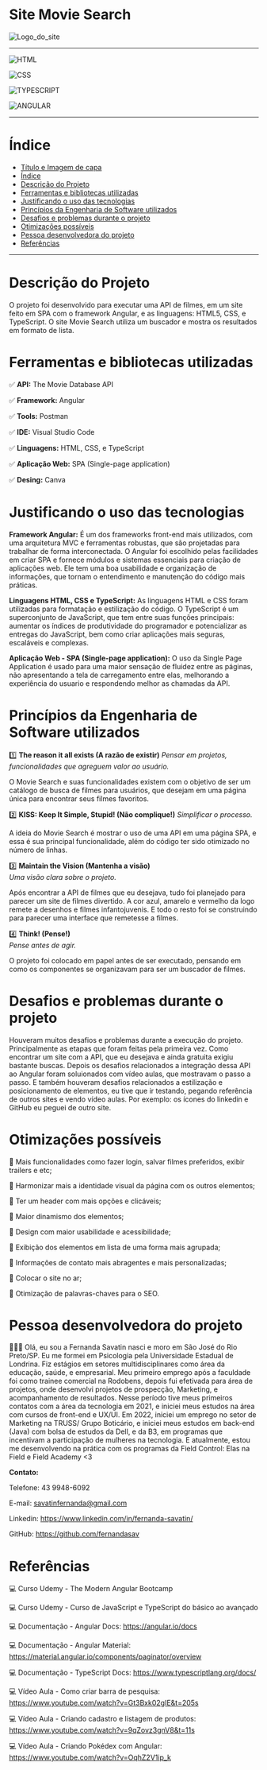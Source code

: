 # Site Movie Search


![Logo_do_site](https://gcdnb.pbrd.co/images/bqvDuFdLSFIG.png?o=1)
_____________________________________________________________________________

![HTML](https://img.shields.io/badge/-HTML5-red)

![CSS](https://img.shields.io/badge/-CSS-blue)

![TYPESCRIPT](https://img.shields.io/badge/-TypeScript-yellow)

![ANGULAR](https://img.shields.io/badge/-Angular-red)
______________________________________________________________________________

# Índice 

* [Título e Imagem de capa](#site-movie-search)
* [Índice](#índice)
* [Descrição do Projeto](#descrição-do-projeto)
* [Ferramentas e bibliotecas utilizadas](#ferramentas-e-bibliotecas-utilizadas)
* [Justificando o uso das tecnologias](#justificando-o-uso-das-tecnologias)
* [Princípios da Engenharia de Software utilizados](#princípios-da-engenharia-de-software-utilizados)
* [Desafios e problemas durante o projeto](#desafios-e-problemas-durante-o-projeto)
* [Otimizações possíveis](#otimizações-possíveis)
* [Pessoa desenvolvedora do projeto](#pessoa-desenvolvedora-do-projeto)
* [Referências](#referências)

______________________________________________________________________________

# Descrição do Projeto

O projeto foi desenvolvido para executar uma API de filmes, em um site feito em SPA com o framework Angular, e as linguagens: HTML5, CSS, e TypeScript. O site Movie Search utiliza um buscador e mostra os resultados em formato de lista.


# Ferramentas e bibliotecas utilizadas


✅ **API:** The Movie Database API

✅ **Framework:** Angular

✅ **Tools:** Postman

✅ **IDE:** Visual Studio Code

✅ **Linguagens:** HTML, CSS, e TypeScript

✅ **Aplicação Web:** SPA (Single-page application)

✅ **Desing:** Canva


# Justificando o uso das tecnologias

**Framework Angular:** É um dos frameworks front-end mais utilizados, com uma arquitetura MVC e ferramentas robustas, que são projetadas para trabalhar de forma interconectada. O Angular foi escolhido pelas facilidades em criar SPA e fornece módulos e sistemas essenciais para criação de aplicações web. Ele tem uma boa usabilidade e organização de informações, que tornam o entendimento e manutenção do código mais práticas. 

**Linguagens HTML, CSS e TypeScript:** As linguagens HTML e CSS foram utilizadas para formatação e estilização do código. O TypeScript é um superconjunto de JavaScript, que tem entre suas funções principais: aumentar os índices de produtividade do programador e potencializar as entregas do JavaScript, bem como criar aplicações mais seguras, escaláveis e complexas.

**Aplicação Web - SPA (Single-page application):** O uso da Single Page Application é usado para uma maior sensação de fluidez entre as páginas, não apresentando a tela de carregamento entre elas, melhorando a experiência do usuario e respondendo melhor as chamadas da API.

# Princípios da Engenharia de Software utilizados

1️⃣ **The reason it all exists (A razão de existir)** 
*Pensar em projetos, funcionalidades que agreguem valor ao usuário.*

 O Movie Search e suas funcionalidades existem com o objetivo de ser um catálogo de busca de filmes para usuários, que desejam em uma página única para encontrar seus filmes favoritos.

2️⃣ **KISS: Keep It Simple, Stupid! (Não complique!)** 
*Simplificar o processo.* 

A ideia do Movie Search é mostrar o uso de uma API em uma página SPA, e essa é sua principal funcionalidade, além do código ter sido otimizado no número de linhas.

3️⃣ **Maintain the Vision (Mantenha a visão)**  
*Uma visão clara sobre o projeto.* 

Após encontrar a API de filmes que eu desejava, tudo foi planejado para parecer um site de filmes divertido. A cor azul, amarelo e vermelho da logo remete a desenhos e filmes infantojuvenis. E todo o resto foi se construindo para parecer uma interface que remetesse a filmes.

4️⃣ **Think! (Pense!)**                  
 *Pense antes de agir.*
 
 O projeto foi colocado em papel antes de ser executado, pensando em como os componentes se organizavam para ser um buscador de filmes.

# Desafios e problemas durante o projeto

Houveram muitos desafios e problemas durante a execução do projeto. Principalmente as etapas que foram feitas pela primeira vez. Como encontrar um site com a API, que eu desejava e ainda gratuita exigiu bastante buscas. Depois os desafios relacionados a integração dessa API ao Angular foram soluionados com vídeo aulas, que mostravam o passo a passo. E também houveram desafios relacionados a estilização e posicionamento de elementos, eu tive que ir testando, pegando referência de outros sites e vendo vídeo aulas. Por exemplo: os ícones do linkedin e GitHub eu peguei de outro site.

# Otimizações possíveis

🍿 Mais funcionalidades como fazer login, salvar filmes preferidos, exibir trailers e etc;

🍿 Harmonizar mais a identidade visual da página com os outros elementos;

🍿 Ter um header com mais opções e clicáveis;

🍿 Maior dinamismo dos elementos;

🍿 Design com maior usabilidade e acessibilidade;

🍿 Exibição dos elementos em lista de uma forma mais agrupada;

🍿 Informações de contato mais abragentes e mais personalizadas;

🍿 Colocar o site no ar;

🍿 Otimização de palavras-chaves para o SEO.

# Pessoa desenvolvedora do projeto 

👩🏼‍💻 Olá, eu sou a Fernanda Savatin nasci e moro em São José do Rio Preto/SP. Eu me formei em Psicologia pela Universidade Estadual de Londrina. Fiz estágios em setores multidisciplinares como área da educação, saúde, e empresarial. Meu primeiro emprego após a faculdade foi como trainee comercial na Rodobens, depois fui efetivada para área de projetos, onde desenvolvi projetos de prospecção, Marketing, e acompanhamento de resultados. Nesse período tive meus primeiros contatos com a área da tecnologia em 2021, e iniciei meus estudos na área com cursos de front-end e UX/UI. Em 2022, iniciei um emprego no setor de Marketing na TRUSS/ Grupo Boticário, e iniciei meus estudos em back-end (Java) com bolsa de estudos da Dell, e da B3, em programas que incentivam a participação de mulheres na tecnologia. E atualmente, estou me desenvolvendo na prática com os programas da Field Control: Elas na Field e Field Academy <3

**Contato:**

Telefone: 43 9948-6092

E-mail: savatinfernanda@gmail.com

Linkedin: https://www.linkedin.com/in/fernanda-savatin/

GitHub: https://github.com/fernandasav

# Referências

💻 Curso Udemy - The Modern Angular Bootcamp

💻 Curso Udemy - Curso de JavaScript e TypeScript do básico ao avançado

💻 Documentação - Angular Docs: https://angular.io/docs

💻 Documentação - Angular Material: https://material.angular.io/components/paginator/overview

💻 Documentação - TypeScript Docs: https://www.typescriptlang.org/docs/

💻 Vídeo Aula - Como criar barra de pesquisa: https://www.youtube.com/watch?v=Gt3Bxk02gIE&t=205s

💻 Vídeo Aula - Criando cadastro e listagem de produtos: https://www.youtube.com/watch?v=9qZovz3gnV8&t=11s

💻 Vídeo Aula - Criando Pokédex com Angular: https://www.youtube.com/watch?v=OqhZ2V1ip_k

